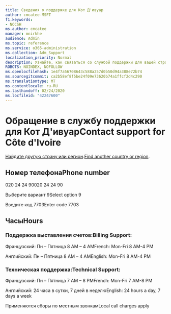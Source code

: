 ```yaml
---
title: Сведения о поддержке для Кот Д'ивуар
author: cmcatee-MSFT
f1.keywords:
- NOCSH
ms.author: cmcatee
manager: mnirkhe
audience: Admin
ms.topic: reference
ms.service: o365-administration
ms.collection: Adm_Support
localization_priority: Normal
description: Узнайте, как связаться со службой поддержки для вашей страны или региона.
ROBOTS: NOINDEX, NOFOLLOW
ms.openlocfilehash: 1e4f7a56708643c588a257d0b50d94a388e72b74
ms.sourcegitcommit: ca2b58ef8f5be24f09e73620b74a1ffcf2d4c290
ms.translationtype: MT
ms.contentlocale: ru-RU
ms.lasthandoff: 02/24/2020
ms.locfileid: "42247600"
---
```

# <a name="contact-support-for-cte-divoire"></a><span data-ttu-id="34175-103">Обращение в службу поддержки для Кот Д'ивуар</span><span class="sxs-lookup"><span data-stu-id="34175-103">Contact support for Côte d'Ivoire</span></span>

<span data-ttu-id="34175-104">[Найдите другую страну или регион](../contact-support-for-business-products.md).</span><span class="sxs-lookup"><span data-stu-id="34175-104">[Find another country or region](../contact-support-for-business-products.md).</span></span>

## <a name="phone-number"></a><span data-ttu-id="34175-105">Номер телефона</span><span class="sxs-lookup"><span data-stu-id="34175-105">Phone number</span></span>
<span data-ttu-id="34175-106">020 24 24 90</span><span class="sxs-lookup"><span data-stu-id="34175-106">020 24 24 90</span></span>

<span data-ttu-id="34175-107">Выберите вариант 9</span><span class="sxs-lookup"><span data-stu-id="34175-107">Select option 9</span></span>

<span data-ttu-id="34175-108">Введите код 7703</span><span class="sxs-lookup"><span data-stu-id="34175-108">Enter code 7703</span></span>

## <a name="hours"></a><span data-ttu-id="34175-109">Часы</span><span class="sxs-lookup"><span data-stu-id="34175-109">Hours</span></span>
### <a name="billing-support"></a><span data-ttu-id="34175-110">Поддержка выставления счетов:</span><span class="sxs-lookup"><span data-stu-id="34175-110">Billing Support:</span></span>

<span data-ttu-id="34175-111">Французский: Пн – Пятница 8 AM – 4 AM</span><span class="sxs-lookup"><span data-stu-id="34175-111">French: Mon-Fri 8 AM-4 PM</span></span>

<span data-ttu-id="34175-112">Английский: Пн – Пятница 8 AM – 4 AM</span><span class="sxs-lookup"><span data-stu-id="34175-112">English: Mon-Fri 8 AM-4 PM</span></span>

### <a name="technical-support"></a><span data-ttu-id="34175-113">Техническая поддержка:</span><span class="sxs-lookup"><span data-stu-id="34175-113">Technical Support:</span></span>

<span data-ttu-id="34175-114">Французский: Пн – Пятница 7 AM – 8 PM</span><span class="sxs-lookup"><span data-stu-id="34175-114">French: Mon-Fri 7 AM-8 PM</span></span>

<span data-ttu-id="34175-115">Английский: 24 часа в сутки, 7 дней в неделю</span><span class="sxs-lookup"><span data-stu-id="34175-115">English: 24 hours a day, 7 days a week</span></span>

<span data-ttu-id="34175-116">Применяются сборы по местным звонкам</span><span class="sxs-lookup"><span data-stu-id="34175-116">Local call charges apply</span></span>